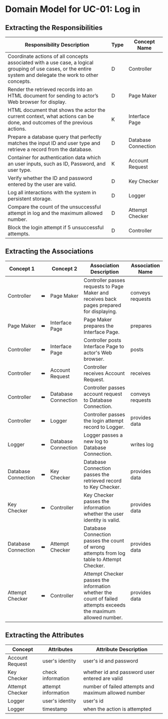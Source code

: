 # Domain Model for UC-01: Log in

## Extracting the Responsibilities

| Responsibility Description | Type | Concept Name |
| -------------------------- | ---- | ------------ |
| Coordinate actions of all concepts associated with a use case, a logical grouping of use cases, or the entire system and delegate the work to other concepts. | D | Controller |
| Render the retrieved records into an HTML document for sending to actor’s Web browser for display. | D | Page Maker |
| HTML document that shows the actor the current context, what actions can be done, and outcomes of the previous actions. | K | Interface Page |
| Prepare a database query that perfectly matches the input ID and user type and retrieve a record from the database. | D | Database Connection |
| Container for authentication data which an user inputs, such as ID, Password, and user type. | K | Account Request |
| Verify whether the ID and password entered by the user are valid. | D | Key Checker |
| Log all interactions with the system in persistent storage. | D | Logger |
| Compare the count of the unsuccessful attempt in log and the maximum allowed number. | D | Attempt Checker |
| Block the login attempt if 5 unsuccessful attempts. | D | Controller |


## Extracting the Associations

| Concept 1           |    | Concept 2           | Association Description | Association Name |
| ------------------- | -- | ------------------- | ----------------------- | ---------------- |
| Controller          | ⬌ | Page Maker          | Controller passes requests to Page Maker and receives back pages prepared for displaying. | conveys requests |
| Page Maker          | ⬌ | Interface Page      | Page Maker prepares the Interface Page. | prepares |
| Controller          | ⬌ | Interface Page      | Controller posts Interface Page to actor's Web browser. | posts |
| Controller          | ⬌ | Account Request     | Controller receives Account Request. | receives |
| Controller          | ⬌ | Database Connection | Controller passes account request to Database Connection. | conveys requests |
| Controller          | ⬌ | Logger              | Controller passes the login attempt record to Logger. | provides data |
| Logger              | ⬌ | Database Connection | Logger passes a new log to Database Connection. | writes log |
| Database Connection | ⬌ | Key Checker         | Database Connection passes the retrieved record to Key Checker. | provides data |
| Key Checker         | ⬌ | Controller          | Key Checker passes the information whether the user identity is valid. | provides data |
| Database Connection | ⬌ | Attempt Checker     | Database Connection passes the count of wrong attempts from log table to Attempt Checker. | provides data |
| Attempt Checker     | ⬌ | Controller          | Attempt Checker passes the information whether the count of failed attempts exceeds the maximum allowed number. | provides data |


## Extracting the Attributes

| Concept | Attributes | Attribute Description |
| ------- | ---------- | --------------------- |
| Account Request | user's identity | user's id and password |
| Key Checker | check information | whether id and password user entered are valid |
| Attempt Checker | attempt information | number of failed attempts and maximum allowed number |
| Logger | user's identity | user's id |
| Logger | timestamp | when the action is attempted |
